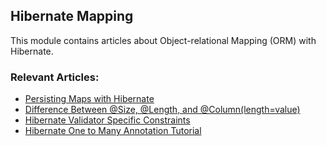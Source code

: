 ## Hibernate Mapping

This module contains articles about Object-relational Mapping (ORM) with Hibernate.

### Relevant Articles: 

- [Persisting Maps with Hibernate](https://www.baeldung.com/hibernate-persisting-maps)
- [Difference Between @Size, @Length, and @Column(length=value)](https://www.baeldung.com/jpa-size-length-column-differences)
- [Hibernate Validator Specific Constraints](https://www.baeldung.com/hibernate-validator-constraints)
- [Hibernate One to Many Annotation Tutorial](http://www.baeldung.com/hibernate-one-to-many)
